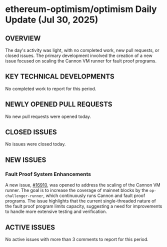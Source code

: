 # ethereum-optimism/optimism Daily Update (Jul 30, 2025)
## OVERVIEW 
The day's activity was light, with no completed work, new pull requests, or closed issues. The primary development involved the creation of a new issue focused on scaling the Cannon VM runner for fault proof programs.

## KEY TECHNICAL DEVELOPMENTS
No completed work to report for this period.

## NEWLY OPENED PULL REQUESTS
No new pull requests were opened today.

## CLOSED ISSUES
No issues were closed today.

## NEW ISSUES
### Fault Proof System Enhancements
A new issue, [#16910](https://github.com/ethereum-optimism/optimism/issues/16910), was opened to address the scaling of the Cannon VM runner. The goal is to increase the coverage of mainnet blocks by the `op-challenger-runner`, which continuously runs Cannon and fault proof programs. The issue highlights that the current single-threaded nature of the fault proof program limits capacity, suggesting a need for improvements to handle more extensive testing and verification.

## ACTIVE ISSUES
No active issues with more than 3 comments to report for this period.